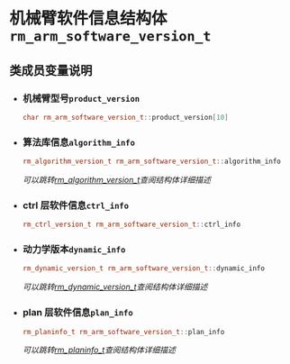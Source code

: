 # 机械臂软件信息结构体`rm_arm_software_version_t`

## 类成员变量说明

- ### 机械臂型号`product_version`

    ```C++
    char rm_arm_software_version_t::product_version[10]
    ```

- ### 算法库信息`algorithm_info`

    ```C++
    rm_algorithm_version_t rm_arm_software_version_t::algorithm_info
    ```

    *可以跳转[rm_algorithm_version_t](../struct/algorithmVersion)查阅结构体详细描述*

- ### ctrl 层软件信息`ctrl_info`

    ```C++
    rm_ctrl_version_t rm_arm_software_version_t::ctrl_info
    ```

- ### 动力学版本`dynamic_info`

    ```C++
    rm_dynamic_version_t rm_arm_software_version_t::dynamic_info
    ```

    *可以跳转[rm_dynamic_version_t](../struct/dynamicVersion)查阅结构体详细描述*

- ### plan 层软件信息`plan_info`

    ```C++
    rm_planinfo_t rm_arm_software_version_t::plan_info
    ```

    *可以跳转[rm_planinfo_t](../struct/planinfo)查阅结构体详细描述*